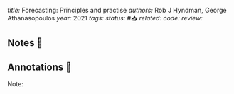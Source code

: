 *title:* Forecasting: Principles and practise
*authors:* Rob J Hyndman, George Athanasopoulos
*year:* 2021
*tags:* 
*status:* #📥
*related:*
*code:*
*review:*

## Notes 📍

## Annotations 📖
Note: 